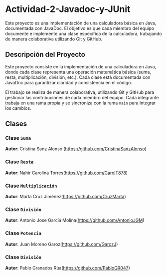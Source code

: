 # Actividad-2-Javadoc-y-JUnit

Este proyecto es una implementación de una calculadora básica en Java, documentada con JavaDoc. El objetivo es que cada miembro del equipo documente e implemente una clase específica de la calculadora, trabajando de manera colaborativa utilizando Git y GitHub.

## Descripción del Proyecto
Este proyecto consiste en la implementación de una calculadora en Java, donde cada clase representa una operación matemática básica (suma, resta, multiplicación, división, etc.). Cada clase está documentada con JavaDoc para garantizar claridad y consistencia en el código.

El trabajo se realiza de manera colaborativa, utilizando Git y GitHub para gestionar las contribuciones de cada miembro del equipo. Cada integrante trabaja en una rama propia y se sincroniza con la rama `main` para integrar los cambios.

## Clases

### Clase `Suma`
**Autor**: Cristina Sanz Alonso (https://github.com/CristinaSanzAlonso)
### Clase `Resta`
**Autor**: Nahir Carolina Torres(https://github.com/CarolT878)
### Clase `Multiplicación`
**Autor**: Marta Cruz Jiménez(https://github.com/CruzMarta)
### Clase `División`
**Autor**: Antonio Jose García Molina(https://github.com/AntonioJGM)
### Clase `Potencia`
**Autor**: Juan Moreno Garoz(https://github.com/GarozJ)
### Clase `División`
**Autor**: Pablo Granados Rúa(https://github.com/PabloGR047)


    
    
    
    
    

